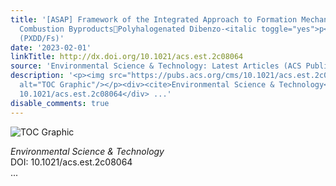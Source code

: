 ```yaml
---
title: '[ASAP] Framework of the Integrated Approach to Formation Mechanisms of Typical
  Combustion ByproductsPolyhalogenated Dibenzo‑<italic toggle="yes">p</italic>‑dioxins/Dibenzofurans
  (PXDD/Fs)'
date: '2023-02-01'
linkTitle: http://dx.doi.org/10.1021/acs.est.2c08064
source: 'Environmental Science & Technology: Latest Articles (ACS Publications)'
description: '<p><img src="https://pubs.acs.org/cms/10.1021/acs.est.2c08064/asset/images/medium/es2c08064_0001.gif"
  alt="TOC Graphic"/></p><div><cite>Environmental Science & Technology</cite></div><div>DOI:
  10.1021/acs.est.2c08064</div> ...'
disable_comments: true
---
```

<p><img src="https://pubs.acs.org/cms/10.1021/acs.est.2c08064/asset/images/medium/es2c08064_0001.gif" alt="TOC Graphic"/></p><div><cite>Environmental Science & Technology</cite></div><div>DOI: 10.1021/acs.est.2c08064</div> ...